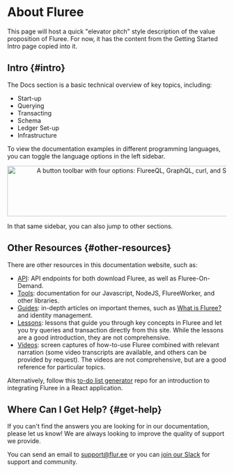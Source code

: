 # About Fluree

This page will host a quick "elevator pitch" style description of the value proposition of Fluree.
For now, it has the content from the Getting Started Intro page copied into it.

## Intro {#intro}

The Docs section is a basic technical overview of key topics, including:

- Start-up
- Querying
- Transacting
- Schema
- Ledger Set-up
- Infrastructure

To view the documentation examples in different programming languages, you can toggle
the language options in the left sidebar.

<p align="center">
    <img
        width="600px"
        height="116px"
        src="https://s3.amazonaws.com/fluree-docs/language-options.png"
        alt="A button toolbar with four options: FlureeQL, GraphQL, curl, and SPARQL"/>
</p>

In that same sidebar, you can also jump to other sections.

## Other Resources {#other-resources}

There are other resources in this documentation website, such as:

- [API](/api): API endpoints for both download Fluree, as well as Fluree-On-Demand.
- [Tools](/tools): documentation for our Javascript, NodeJS, FlureeWorker, and
  other libraries.
- [Guides](/guides): in-depth articles on important themes, such as
  [What is Fluree?](/guides/intro/what-is-fluree) and identity management.
- [Lessons](/lesson): lessons that guide you through key concepts in Fluree and
  let you try queries and transaction directly from this site. While the lessons
  are a good introduction, they are not comprehensive.
- [Videos](/video): screen captures of how-to-use Fluree combined with relevant
  narration (some video transcripts are available, and others can be provided by
  request). The videos are not comprehensive, but are a good reference for particular
  topics.

Alternatively, follow this
[to-do list generator](https://github.com/fluree/to-do-lists-generator) repo for
an introduction to integrating Fluree in a React application.

## Where Can I Get Help? {#get-help}

If you can't find the answers you are looking for in our documentation, please
let us know! We are always looking to improve the quality of support we provide.

You can send an email to <support@flur.ee> or you can
[join our Slack](https://launchpass.com/flureedb) for support and community.
